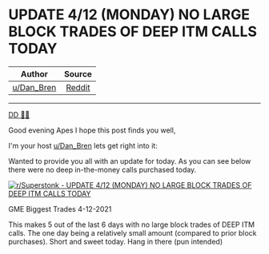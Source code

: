 UPDATE 4/12 (MONDAY) NO LARGE BLOCK TRADES OF DEEP ITM CALLS TODAY
==================================================================

| Author       | Source       | 
| :-------------: |:-------------:|
|  [u/Dan_Bren](https://www.reddit.com/user/Dan_Bren/) | [Reddit](https://www.reddit.com/r/Superstonk/comments/mpquk6/update_412_monday_no_large_block_trades_of_deep/) | 

---


[DD 👨‍🔬](https://www.reddit.com/r/Superstonk/search?q=flair_name%3A%22DD%20%F0%9F%91%A8%E2%80%8D%F0%9F%94%AC%22&restrict_sr=1)

Good evening Apes I hope this post finds you well,

I'm your host [u/Dan_Bren](https://www.reddit.com/u/Dan_Bren/) lets get right into it:

Wanted to provide you all with an update for today. As you can see below there were no deep in-the-money calls purchased today.

[![r/Superstonk - UPDATE 4/12 (MONDAY) NO LARGE BLOCK TRADES OF DEEP ITM CALLS TODAY](https://preview.redd.it/3mgbwc7d1us61.png?width=1226&format=png&auto=webp&s=c6ea20eb0c904426db05e0407ead39af6ac971af)](https://preview.redd.it/3mgbwc7d1us61.png?width=1226&format=png&auto=webp&s=c6ea20eb0c904426db05e0407ead39af6ac971af)

GME Biggest Trades 4-12-2021

This makes 5 out of the last 6 days with no large block trades of DEEP ITM calls. The one day being a relatively small amount (compared to prior block purchases). Short and sweet today. Hang in there (pun intended)
